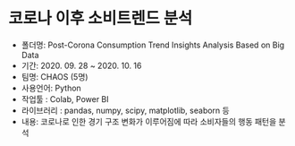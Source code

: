 
# 코로나 이후 소비트렌드 분석
- 폴더명: Post-Corona Consumption Trend Insights Analysis Based on Big Data
- 기간: 2020. 09. 28 ~ 2020. 10. 16
- 팀명: CHAOS (5명)
- 사용언어: Python
- 작업툴 : Colab, Power BI
- 라이브러리 : pandas, numpy, scipy, matplotlib, seaborn 등
- 내용: 코로나로 인한 경기 구조 변화가 이루어짐에 따라 소비자들의 행동 패턴을 분석
